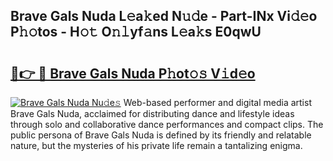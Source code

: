 ## Brave Gals Nuda L𝚎a𝚔ed N𝚞𝚍e - Part-INx Vi𝚍𝚎o P𝚑𝚘tos - H𝚘𝚝 O𝚗𝚕yf𝚊ns L𝚎a𝚔s E0qwU

# <h2><a href="http://kf0iqx.oniu.top/?m=Brave+Gals+Nuda">🔗👉 🔴 Brave Gals Nuda P𝚑ot𝚘𝚜 V𝚒d𝚎o</a></h2>

[![Brave Gals Nuda Nu𝚍e𝚜](https://i.imgur.com/0qMVB7G.gif)](http://kf0iqx.oniu.top/?m=Brave+Gals+Nuda)
Web-based performer and digital media artist Brave Gals Nuda, acclaimed for distributing dance and lifestyle ideas through solo and collaborative dance performances and compact clips. The public persona of Brave Gals Nuda is defined by its friendly and relatable nature, but the mysteries of his private life remain a tantalizing enigma.  
